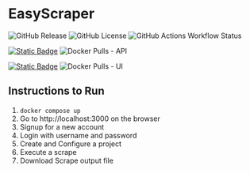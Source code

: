 # EasyScraper

![GitHub Release](https://img.shields.io/github/v/release/tejas0908/easyscraper)
![GitHub License](https://img.shields.io/github/license/tejas0908/easyscraper)
![GitHub Actions Workflow Status](https://img.shields.io/github/actions/workflow/status/tejas0908/EasyScraper/docker-build-push.yaml)



[![Static Badge](https://img.shields.io/badge/Dockerhub%20API%20image-blue?logo=docker&logoColor=white)](https://hub.docker.com/r/tejas0908/easyscraper-api)
![Docker Pulls - API](https://img.shields.io/docker/pulls/tejas0908/easyscraper-api)

[![Static Badge](https://img.shields.io/badge/Dockerhub%20UI%20image-blue?logo=docker&logoColor=white)](https://hub.docker.com/r/tejas0908/easyscraper-ui)
![Docker Pulls - UI](https://img.shields.io/docker/pulls/tejas0908/easyscraper-ui)


## Instructions to Run

1. `docker compose up`
2. Go to http://localhost:3000 on the browser
3. Signup for a new account
4. Login with username and password
5. Create and Configure a project
6. Execute a scrape
7. Download Scrape output file
